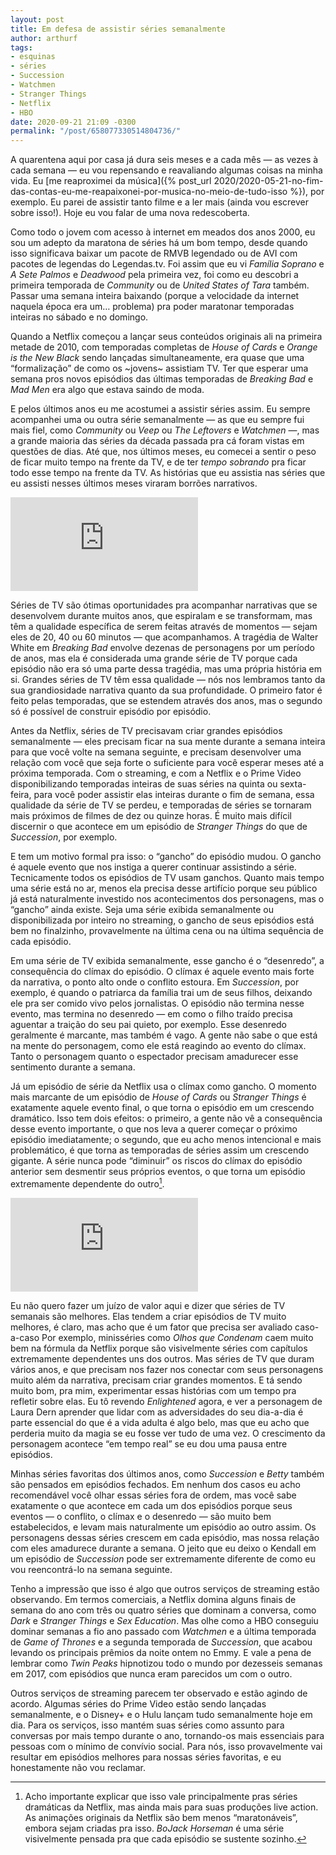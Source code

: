 ```yaml
---
layout: post
title: Em defesa de assistir séries semanalmente
author: arthurf
tags:
- esquinas
- séries
- Succession
- Watchmen
- Stranger Things
- Netflix
- HBO
date: 2020-09-21 21:09 -0300
permalink: "/post/658077330514804736/"
---
```

A quarentena aqui por casa já dura seis meses e a cada mês — as vezes à cada semana — eu vou repensando e reavaliando algumas coisas na minha vida. Eu [me reaproximei da música]({% post_url 2020/2020-05-21-no-fim-das-contas-eu-me-reapaixonei-por-musica-no-meio-de-tudo-isso %}), por exemplo. Eu parei de assistir tanto filme e a ler mais (ainda vou escrever sobre isso!). Hoje eu vou falar de uma nova redescoberta.

Como todo o jovem com acesso à internet em meados dos anos 2000, eu sou um adepto da maratona de séries há um bom tempo, desde quando isso significava baixar um pacote de RMVB legendado ou de AVI com pacotes de legendas do Legendas.tv. Foi assim que eu vi *Família Soprano* e *A Sete Palmos* e *Deadwood* pela primeira vez, foi como eu descobri a primeira temporada de *Community* ou de *United States of Tara* também. Passar uma semana inteira baixando (porque a velocidade da internet naquela época era um… problema) pra poder maratonar temporadas inteiras no sábado e no domingo.

Quando a Netflix começou a lançar seus conteúdos originais ali na primeira metade de 2010, com temporadas completas de *House of Cards* e *Orange is the New Black* sendo lançadas simultaneamente, era quase que uma “formalização” de como os ~jovens~ assistiam TV. Ter que esperar uma semana pros novos episódios das últimas temporadas de *Breaking Bad* e *Mad Men* era algo que estava saindo de moda.

E pelos últimos anos eu me acostumei a assistir séries assim. Eu sempre acompanhei uma ou outra série semanalmente — as que eu sempre fui mais fiel, como *Community* ou *Veep* ou *The Leftovers* e *Watchmen* —, mas a grande maioria das séries da década passada pra cá foram vistas em questões de dias. Até que, nos últimos meses, eu comecei a sentir o peso de ficar muito tempo na frente da TV, e de ter *tempo sobrando* pra ficar todo esse tempo na frente da TV. As histórias que eu assistia nas séries que eu assisti nesses últimos meses viraram borrões narrativos.

<iframe class="full-width" src="https://www.youtube.com/embed/NaYhepbKDSI" frameborder="0" allow="accelerometer; autoplay; clipboard-write; encrypted-media; gyroscope; picture-in-picture" allowfullscreen></iframe>

Séries de TV são ótimas oportunidades pra acompanhar narrativas que se desenvolvem durante muitos anos, que espiralam e se transformam, mas têm a qualidade específica de serem feitas através de momentos — sejam eles de 20, 40 ou 60 minutos — que acompanhamos. A tragédia de Walter White em *Breaking Bad* envolve dezenas de personagens por um período de anos, mas ela é considerada uma grande série de TV porque cada episódio não era só uma parte dessa tragédia, mas uma própria história em si. Grandes séries de TV têm essa qualidade — nós nos lembramos tanto da sua grandiosidade narrativa quanto da sua profundidade. O primeiro fator é feito pelas temporadas, que se estendem através dos anos, mas o segundo só é possível de construir episódio por episódio.

Antes da Netflix, séries de TV precisavam criar grandes episódios semanalmente — eles precisam ficar na sua mente durante a semana inteira para que você volte na semana seguinte, e precisam desenvolver uma relação com você que seja forte o suficiente para você esperar meses até a próxima temporada. Com o streaming, e com a Netflix e o Prime Video disponibilizando temporadas inteiras de suas séries na quinta ou sexta-feira, para você poder assistir elas inteiras durante o fim de semana, essa qualidade da série de TV se perdeu, e temporadas de séries se tornaram mais próximos de filmes de dez ou quinze horas. É muito mais difícil discernir o que acontece em um episódio de *Stranger Things* do que de *Succession*, por exemplo.

E tem um motivo formal pra isso: o “gancho” do episódio mudou. O gancho é aquele evento que nos instiga a querer continuar assistindo a série. Tecnicamente todos os episódios de TV usam ganchos. Quanto mais tempo uma série está no ar, menos ela precisa desse artifício porque seu público já está naturalmente investido nos acontecimentos dos personagens, mas o “gancho” ainda existe. Seja uma série exibida semanalmente ou disponibilizada por inteiro no streaming, o gancho de seus episódios está bem no finalzinho, provavelmente na última cena ou na última sequência de cada episódio.

Em uma série de TV exibida semanalmente, esse gancho é o “desenredo”, a consequência do clímax do episódio. O clímax é aquele evento mais forte da narrativa, o ponto alto onde o conflito estoura. Em *Succession*, por exemplo, é quando o patriarca da família trai um de seus filhos, deixando ele pra ser comido vivo pelos jornalistas. O episódio não termina nesse evento, mas termina no desenredo — em como o filho traído precisa aguentar a traição do seu pai quieto, por exemplo. Esse desenredo geralmente é marcante, mas também é vago. A gente não sabe o que está na mente do personagem, como ele está reagindo ao evento do clímax. Tanto o personagem quanto o espectador precisam amadurecer esse sentimento durante a semana.

Já um episódio de série da Netflix usa o clímax como gancho. O momento mais marcante de um episódio de *House of Cards* ou *Stranger Things* é exatamente aquele evento final, o que torna o episódio em um crescendo dramático. Isso tem dois efeitos: o primeiro, a gente não vê a consequência desse evento importante, o que nos leva a querer começar o próximo episódio imediatamente; o segundo, que eu acho menos intencional e mais problemático, é que torna as temporadas de séries assim um crescendo gigante. A série nunca pode “diminuir” os riscos do clímax do episódio anterior sem desmentir seus próprios eventos, o que torna um episódio extremamente dependente do outro[^1].

<iframe class="full-width" src="https://www.youtube.com/embed/jN__fQZnsjs" frameborder="0" allow="accelerometer; autoplay; clipboard-write; encrypted-media; gyroscope; picture-in-picture" allowfullscreen></iframe>

Eu não quero fazer um juízo de valor aqui e dizer que séries de TV semanais são melhores. Elas tendem a criar episódios de TV muito melhores, é claro, mas acho que é um fator que precisa ser avaliado caso-a-caso Por exemplo, minisséries como *Olhos que Condenam* caem muito bem na fórmula da Netflix porque são visivelmente séries com capítulos extremamente dependentes uns dos outros. Mas séries de TV que duram vários anos, e que precisam nos fazer nos conectar com seus personagens muito além da narrativa, precisam criar grandes momentos. E tá sendo muito bom, pra mim, experimentar essas histórias com um tempo pra refletir sobre elas. Eu tô revendo *Enlightened* agora, e ver a personagem de Laura Dern aprender que lidar com as adversidades do seu dia-a-dia é parte essencial do que é a vida adulta é algo belo, mas que eu acho que perderia muito da magia se eu fosse ver tudo de uma vez. O crescimento da personagem acontece “em tempo real” se eu dou uma pausa entre episódios.

Minhas séries favoritas dos últimos anos, como *Succession* e *Betty* também são pensados em episódios fechados. Em nenhum dos casos eu acho recomendável você olhar essas séries fora de ordem, mas você sabe exatamente o que acontece em cada um dos episódios porque seus eventos — o conflito, o clímax e o desenredo — são muito bem estabelecidos, e levam mais naturalmente um episódio ao outro assim. Os personagens dessas séries crescem em cada episódio, mas nossa relação com eles amadurece durante a semana. O jeito que eu deixo o Kendall em um episódio de *Succession* pode ser extremamente diferente de como eu vou reencontrá-lo na semana seguinte.

Tenho a impressão que isso é algo que outros serviços de streaming estão observando. Em termos comerciais, a Netflix domina alguns finais de semana do ano com três ou quatro séries que dominam a conversa, como *Dark* e *Stranger Things* e *Sex Education*. Mas olhe como a HBO conseguiu dominar semanas a fio ano passado com *Watchmen* e a última temporada de *Game of Thrones* e a segunda temporada de *Succession*, que acabou levando os principais prêmios da noite ontem no Emmy. E vale a pena de lembrar como *Twin Peaks* hipnotizou todo o mundo por dezesseis semanas em 2017, com episódios que nunca eram parecidos um com o outro.

Outros serviços de streaming parecem ter observado e estão agindo de acordo. Algumas séries do Prime Video estão sendo lançadas semanalmente, e o Disney+ e o Hulu lançam tudo semanalmente hoje em dia. Para os serviços, isso mantém suas séries como assunto para conversas por mais tempo durante o ano, tornando-os mais essenciais para pessoas com o mínimo de convívio social. Para nós, isso provavelmente vai resultar em episódios melhores para nossas séries favoritas, e eu honestamente não vou reclamar.

[^1]: Acho importante explicar que isso vale principalmente pras séries dramáticas da Netflix, mas ainda mais para suas produções live action. As animações originais da Netflix são bem menos “maratonáveis”, embora sejam criadas pra isso. *BoJack Horseman* é uma série visivelmente pensada pra que cada episódio se sustente sozinho.
